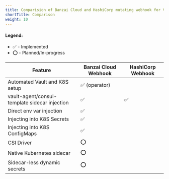 ```yaml
---
title: Comparision of Banzai Cloud and HashiCorp mutating webhook for Vault
shortTitle: Comparison
weight: 10
---
```


#### Legend:
- :white_check_mark: - Implemented
- :o: - Planned/In-progress

| Feature    | Banzai Cloud Webhook | HashiCorp Webhook |
|------------|----------------------|-------------------|
| Automated Vault and K8S setup | :white_check_mark: (operator) |        |
| vault-agent/consul-template sidecar injection| :white_check_mark: | :white_check_mark: |
| Direct env var injection      | :white_check_mark: |   |
| Injecting into K8S Secrets    | :white_check_mark: |   |
| Injecting into K8S ConfigMaps | :white_check_mark: |   |
| CSI Driver                    | :o: |   |
| Native Kubernetes sidecar     | :o: |   |
| Sidecar-less dynamic secrets  | :o: |   |
